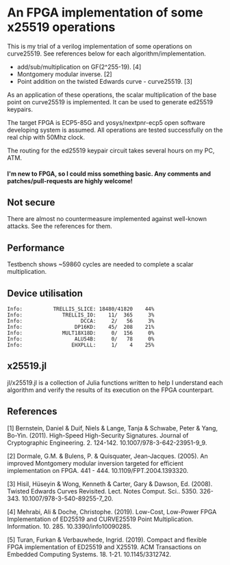 # An FPGA implementation of some x25519 operations

This is my trial of a verilog implementation of some operations on curve25519. See references below for each algorithm/implementation.

* add/sub/multiplication on GF(2^255-19). [4]
* Montgomery modular inverse. [2]
* Point addition on the twisted Edwards curve - curve25519. [3]

As an application of these operations, the scalar multiplication of the base point on curve25519 is implemented. It can be used to generate ed25519 keypairs.

The target FPGA is ECP5-85G and yosys/nextpnr-ecp5 open software developing system is assumed. All operations are tested successfully on the real chip with 50Mhz clock.

The routing for the ed25519 keypair circuit takes several hours on my PC, ATM.

#### I'm new to FPGA, so I could miss something basic. Any comments and patches/pull-requests are highly welcome!

## Not secure

There are almost no countermeasure implemented against well-known attacks. See the references for them.

## Performance

Testbench shows ~59860 cycles are needed to complete a scalar multiplication.

## Device utilisation

```
Info: 	       TRELLIS_SLICE: 18480/41820    44%
Info: 	          TRELLIS_IO:    11/  365     3%
Info: 	                DCCA:     2/   56     3%
Info: 	              DP16KD:    45/  208    21%
Info: 	          MULT18X18D:     0/  156     0%
Info: 	              ALU54B:     0/   78     0%
Info: 	             EHXPLLL:     1/    4    25%
```

## x25519.jl

jl/x25519.jl is a collection of Julia functions written to help I understand each algorithm and verify the results of its execution on the FPGA counterpart.

## References

[1] Bernstein, Daniel & Duif, Niels & Lange, Tanja & Schwabe, Peter & Yang,
  Bo-Yin. (2011). High-Speed High-Security Signatures.
  Journal of Cryptographic Engineering. 2. 124-142.
  10.1007/978-3-642-23951-9_9.

[2] Dormale, G.M. & Bulens, P. & Quisquater, Jean-Jacques. (2005).
  An improved Montgomery modular inversion targeted for efficient
  implementation on FPGA. 441 - 444. 10.1109/FPT.2004.1393320. 

[3]  Hisil, Hüseyin & Wong, Kenneth & Carter, Gary & Dawson, Ed. (2008).
  Twisted Edwards Curves Revisited. Lect. Notes Comput. Sci.. 5350. 326-343.
  10.1007/978-3-540-89255-7_20.

[4] Mehrabi, Ali & Doche, Christophe. (2019). Low-Cost, Low-Power FPGA
  Implementation of ED25519 and CURVE25519 Point Multiplication.
  Information. 10. 285. 10.3390/info10090285.

[5] Turan, Furkan & Verbauwhede, Ingrid. (2019). Compact and flexible FPGA
  implementation of ED25519 and X25519. ACM Transactions on Embedded
  Computing Systems. 18. 1-21. 10.1145/3312742.
